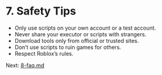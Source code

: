 # 7. Safety Tips

- Only use scripts on your own account or a test account.
- Never share your executor or scripts with strangers.
- Download tools only from official or trusted sites.
- Don’t use scripts to ruin games for others.
- Respect Roblox’s rules.

Next: [8-faq.md](8-faq.md)

